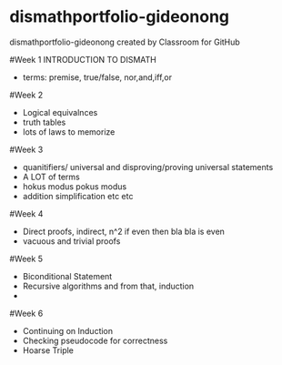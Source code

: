 # dismathportfolio-gideonong
dismathportfolio-gideonong created by Classroom for GitHub

#Week 1
INTRODUCTION TO DISMATH
- terms: premise, true/false, nor,and,iff,or

#Week 2
- Logical equivalnces
- truth tables
- lots of laws to memorize

#Week 3 
- quanitifiers/ universal and disproving/proving universal statements
- A LOT of terms
- hokus modus pokus modus
- addition simplification etc etc

#Week 4
- Direct proofs, indirect, n^2 if even then bla bla is even
- vacuous and trivial proofs

#Week 5
- Biconditional Statement
- Recursive algorithms and from that, induction
- 
#Week 6
- Continuing on Induction
- Checking pseudocode for correctness
- Hoarse Triple
